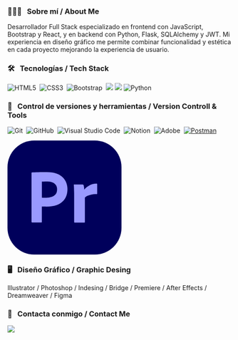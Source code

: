 

### 👨🏻‍💻 &nbsp; Sobre mí / About Me

Desarrollador Full Stack especializado en frontend con JavaScript, Bootstrap y React, y en backend con Python, Flask, SQLAlchemy y JWT.
Mi experiencia en diseño gráfico me permite combinar funcionalidad y estética en cada proyecto mejorando la experiencia de usuario.

### 🛠 &nbsp; Tecnologías / Tech Stack

![HTML5](https://img.shields.io/badge/html5-%23E34F26.svg?style=for-the-badge&logo=html5&logoColor=white)&nbsp;
![CSS3](https://img.shields.io/badge/css3-%231572B6.svg?style=for-the-badge&logo=css3&logoColor=white)&nbsp;
![Bootstrap](https://img.shields.io/badge/bootstrap-%23563D7C.svg?style=for-the-badge&logo=bootstrap&logoColor=white)&nbsp;
<img src="https://img.shields.io/badge/JavaScript-F7DF1E?style=for-the-badge&logo=javascript&logoColor=black">
<img src="https://img.shields.io/badge/React-20232A?style=for-the-badge&logo=react&logoColor=61DAFB">
![Python](https://img.shields.io/badge/python-3670A0?style=for-the-badge&logo=python&logoColor=ffdd54)&nbsp;


### 🧰 &nbsp; Control de versiones y herramientas / Version Controll & Tools 

![Git](https://img.shields.io/badge/git-%23F05033.svg?style=for-the-badge&logo=git&logoColor=white)&nbsp;
![GitHub](https://img.shields.io/badge/github-%23121011.svg?style=for-the-badge&logo=github&logoColor=white)&nbsp;
![Visual Studio Code](https://img.shields.io/badge/Visual%20Studio%20Code-0078d7.svg?style=for-the-badge&logo=visual-studio-code&logoColor=white)&nbsp;
![Notion](https://img.shields.io/badge/Notion-%23000000.svg?style=for-the-badge&logo=notion&logoColor=white)&nbsp;
![Adobe](https://img.shields.io/badge/adobe-%23FF0000.svg?style=for-the-badge&logo=adobe&logoColor=white)&nbsp;
 <a href="#"><img alt="Postman" src="https://img.shields.io/badge/Postman-FF6C37?style=for-the-badge&logo=Postman&logoColor=white"></a>

<svg xmlns="http://www.w3.org/2000/svg" width="256" height="256" fill="none" viewBox="0 0 256 256"><rect width="256" height="256" fill="#00005B" rx="60"/><path fill="#99F" d="M54 182.68V72.8133C54 72.0667 54.32 71.64 55.0667 71.64C56.88 71.64 58.5867 71.64 61.04 71.5333C63.6 71.4267 66.2667 71.4267 69.1467 71.32C72.0267 71.2133 75.12 71.2133 78.4267 71.1067C81.7333 71 84.9333 71 88.1333 71C96.88 71 104.133 72.0667 110.107 74.3067C115.44 76.12 120.347 79.1067 124.4 83.0533C127.813 86.4667 130.48 90.6267 132.187 95.2133C133.787 99.6933 134.64 104.28 134.64 109.08C134.64 118.253 132.507 125.827 128.24 131.8C123.973 137.773 118 142.253 111.067 144.813C103.813 147.48 95.8133 148.44 87.0667 148.44C84.5067 148.44 82.8 148.44 81.7333 148.333C80.6667 148.227 79.1733 148.227 77.1467 148.227V182.467C77.2533 183.213 76.72 183.853 75.9733 183.96H75.5467H55.28C54.4267 183.96 54 183.533 54 182.573V182.68ZM77.2533 92.3333V128.173C78.7467 128.28 80.1333 128.387 81.4133 128.387H87.0667C91.2267 128.387 95.3867 127.747 99.3333 126.467C102.747 125.507 105.733 123.48 108.08 120.813C110.32 118.147 111.387 114.52 111.387 109.827C111.493 106.52 110.64 103.213 108.933 100.333C107.12 97.56 104.56 95.4267 101.467 94.2533C97.52 92.6533 93.2533 92.0133 88.88 92.12C86.1067 92.12 83.6533 92.12 81.6267 92.2267C79.4933 92.12 78 92.2267 77.2533 92.3333V92.3333Z"/><path fill="#99F" d="M150 98.6267H168.667C169.734 98.6267 170.587 99.3733 170.907 100.333C171.227 101.187 171.44 102.04 171.547 103C171.76 104.067 171.974 105.24 172.08 106.307C172.187 107.48 172.294 108.76 172.294 110.147C175.494 106.413 179.334 103.32 183.707 100.973C188.614 98.2 194.267 96.8133 199.92 96.8133C200.667 96.7067 201.307 97.24 201.414 97.9867V98.4133V119.213C201.414 120.067 200.88 120.387 199.707 120.387C195.867 120.28 191.92 120.6 188.187 121.453C185.094 122.093 182.107 123.053 179.227 124.333C177.2 125.293 175.28 126.573 173.787 128.28V182.68C173.787 183.747 173.36 184.173 172.4 184.173H151.387C150.534 184.28 149.787 183.747 149.68 182.893V182.467V123.373C149.68 120.813 149.68 118.147 149.574 115.373C149.467 112.6 149.467 109.827 149.36 107.053C149.36 104.6 149.147 102.253 148.934 99.8C148.827 99.2667 149.147 98.7333 149.68 98.6267C149.68 98.52 149.894 98.52 150 98.6267V98.6267Z"/></svg>

### 🖥️ &nbsp; Diseño Gráfico / Graphic Desing
Illustrator / Photoshop / Indesing / Bridge / Premiere / After Effects / Dreamweaver / Figma

### 👤 &nbsp; Contacta conmigo / Contact Me

[<img src="https://img.shields.io/badge/linkedin-%230077B5.svg?&style=for-the-badge&logo=linkedin&logoColor=white" />](https://www.linkedin.com/in/aitor-fern%C3%A1ndez-mor%C3%A1n-9480451b3?utm_source=share&utm_campaign=share_via&utm_content=profile&utm_medium=ios_app) 
